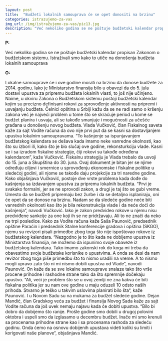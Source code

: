 ```yaml
---
layout: post
title:  "Budžeti lokalnih samouprava će se opet donositi na brzinu"
categories: istrazujemo-za-vas
img_url: /img/istražujemo-za-vas/pic13.jpg
description: "Već nekoliko godina se ne poštuje budžetski kalendar propisan Zakonom o budžetskom sistemu. Istraživali smo kako to utiče na donošenja budžeta lokalnih samouprava"
---
```


**P:**

Već nekoliko godina se ne poštuje budžetski kalendar propisan Zakonom o budžetskom sistemu. Istraživali smo kako to utiče na donošenja budžeta lokalnih samouprava


**O:**

Lokalne samouprave će i ove godine morati na brzinu da donose budžete za 2014. godinu. Iako je Ministarstvo finansija bilo u obavezi da do 5. jula dostavi upustva za pripremu budžeta lokalnih vlasti, to još nije učinjeno.
Naime, u okviru Zakona o Budžetskom sistemu postoji budžetski kalendar kojim su precizno definisani rokovi za sprovođenje aktivnosti na pripremi i usvajanju budžeta.
Čelnici opština u Srbiji kažu da se ne radi samo o kršenju zakona već je najveći problem u tome što se skraćuje period u kome se budžet planira i usvaja, ali se takođe smanjuje i mogućnosti za učešće građana u donošenju novog budžeta.
Vlada Vučković, član Fiskalnog saveta kaže za sajt Vodite računa da ovo nije prvi put da se kasni sa dostavljanjem upustva lokalnim samoupravama.
“To kašnjenje sa ispunjavanjem budžetskog kalendara se dešava kada imamo neke vanredne okolnosti, kao što su izbori ili, kako što je bio slučaj ove godine, rekonsturkciju vlade. Kasni se i sa izradom fiskalne strategije, čiji rokovi su takođe određena kalendarom”, kaže Vučković.
Fiskalnu strategiju je Vlada trebalo da usvoji do 15. juna a Skupština do 30. juna. Ovaj dokument je bitan jer se njime određuju ciljevi i smernice u sprovođenju ekonomske i fiskalne politike u sledećoj godini, ali njome se takođe daju projekcije za tri naredne godine.
Kako objašnjava Vučković, postoje dve vrste problema kada dođe do kašnjenja sa izdavanjem upustva za pripremu lokalnih budžeta.
“Prvi je svakako formalni, jer se ne sprovodi zakon, a drugi je taj što se gubi vreme. Umesto da se budžeti pripremaju bez žurbe i da se detaljno isplaniraju, oni će opet da se donose na brzinu. Nadam se da sledeće godine neće biti vanrednih okolnosti kao što je bila rekonstrukcija vlade i da neće doći do kašnjenja“, navodi Vučković.
Iako je zakon predvideo rokove u njemu nisu predviđene sankcije za one koji ih se ne pridržavaju.  Ali to ne znači da neko ne trpi posledice. Kako za Vodite računa kaže Saša Paunović, predsednik opštine Paraćin i predsednik Stalne konferencije gradova i opština (SKGO), njemu su revizori pisali primedbe zbog toga što nije ispoštovao rokove iz budžetskog kalendara.
“Nezgodno je to što kada ne dobijemo upustva iz Ministarstva finansija, ne možemo da ispunimo svoje obaveze iz budžetskog kalendara. Tako imamo zakonski rok do koga mi treba da obavestimo svoje budžetske korisnike o upustvima. A onda se desi da nam revizor zbog toga piše primedbu što to nismo uradili na vreme. A to nismo mogli upravo zato što ni mi nismo dobili upustva od Vlade“, navodi Paunović.
On kaže da se sve lokalne samouprave snalaze tako što vrše procene prihodne i rashodne strane tako da što spremnije dočekaju upustvo.
“Ali, veći je problem što se u ovoj zemlji ne zna kakva će biti fiskalna politika jer su nam ove godine u maju oduzeli 10 odsto naših prihoda. Stvarno je teško u takvim uslovima planirati bilo šta“, kaže Paunović.
I u Novom Sadu su na mukama za budžet sledeće godine. Dejan Mandić, član Gradskog veća za budžet i finansija Novog Sada kaže za sajt Vodite računa da još uvek nemaju najavu kada će dobiti upustva.
“Bilo bi dobro da dobijemo što ranije. Prošle godine smo dobili u drugoj polovini oktobra i uspeli smo da izglasamo u decembru budžet. Inače mi smo krenuli sa procenama prihodne strane kao i sa procenama rashoda za sledeću godinu. Onda ćemo na osnovu dobijenih upustava videti koliki su limiti i korigovati naše planove“, objašnjava Mandić.